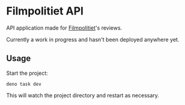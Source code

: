 # Filmpolitiet API

API application made for [Filmpolitiet](https://p3.no/filmpolitiet/)'s reviews.

Currently a work in progress and hasn't been deployed anywhere yet.

## Usage

Start the project:

```
deno task dev
```

This will watch the project directory and restart as necessary.
